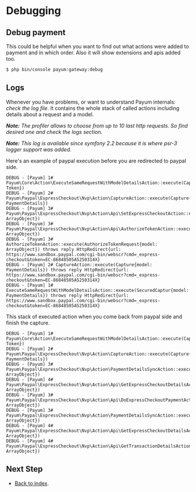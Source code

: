 # Debugging

## Debug payment

This could be helpful when you want to find out what actions were added to payment and in which order. 
Also it will show extensions and apis added too.  

```bash
$ php bin/console payum:gateway:debug
```

## Logs

Whenever you have problems, or want to understand Payum internals: _check the log file_.
It contains the whole stack of called actions including details about a request and a model.

_**Note:** The profiler allows to choose from up to 10 last http requests. So find desired one and check the logs section._

_**Note:** This log is available since symfony 2.2 because it is where psr-3 logger support was added._

Here's an example of paypal execution before you are redirected to paypal side.

```
DEBUG - [Payum] 1# Payum\Core\Action\ExecuteSameRequestWithModelDetailsAction::execute(Capture{model: Token})
DEBUG - [Payum] 2# Payum\Paypal\ExpressCheckout\Nvp\Action\CaptureAction::execute(Capture{model: PaymentDetails})
DEBUG - [Payum] 3# Payum\Paypal\ExpressCheckout\Nvp\Action\Api\SetExpressCheckoutAction::execute(SetExpressCheckout{model: ArrayObject})
DEBUG - [Payum] 3# Payum\Paypal\ExpressCheckout\Nvp\Action\Api\AuthorizeTokenAction::execute(AuthorizeToken{model: ArrayObject})
DEBUG - [Payum] 3# AuthorizeTokenAction::execute(AuthorizeTokenRequest{model: ArrayObject}) throws reply HttpRedirect{url: https://www.sandbox.paypal.com/cgi-bin/webscr?cmd=_express-checkout&token=EC-86848505A5250314X}
DEBUG - [Payum] 2# CaptureAction::execute(Capture{model: PaymentDetails}) throws reply HttpRedirect{url: https://www.sandbox.paypal.com/cgi-bin/webscr?cmd=_express-checkout&token=EC-86848505A5250314X}
DEBUG - [Payum] 1# ExecuteSameRequestWithModelDetailsAction::execute(SecuredCaptur{model: PaymentDetails}) throws reply HttpRedirect{url: https://www.sandbox.paypal.com/cgi-bin/webscr?cmd=_express-checkout&token=EC-86848505A5250314X}
```

This stack of executed action when you come back from paypal side and finish the capture.

```
DEBUG - [Payum] 1# Payum\Core\Action\ExecuteSameRequestWithModelDetailsAction::execute(Capture{model: Token})
DEBUG - [Payum] 2# Payum\Paypal\ExpressCheckout\Nvp\Action\CaptureAction::execute(Capture{model: PaymentDetails})
DEBUG - [Payum] 3# Payum\Paypal\ExpressCheckout\Nvp\Action\PaymentDetailsSyncAction::execute(Sync{model: ArrayObject})
DEBUG - [Payum] 4# Payum\Paypal\ExpressCheckout\Nvp\Action\Api\GetExpressCheckoutDetailsAction::execute(GetExpressCheckoutDetails{model: ArrayObject})
DEBUG - [Payum] 3# Payum\Paypal\ExpressCheckout\Nvp\Action\Api\DoExpressCheckoutPaymentAction::execute(DoExpressCheckoutPayment{model: ArrayObject})
DEBUG - [Payum] 3# Payum\Paypal\ExpressCheckout\Nvp\Action\PaymentDetailsSyncAction::execute(Sync{model: ArrayObject})
DEBUG - [Payum] 4# Payum\Paypal\ExpressCheckout\Nvp\Action\Api\GetExpressCheckoutDetailsAction::execute(GetExpressCheckoutDetails{model: ArrayObject})
DEBUG - [Payum] 4# Payum\Paypal\ExpressCheckout\Nvp\Action\Api\GetTransactionDetailsAction::execute(GetTransactionDetails{model: ArrayObject})
```

## Next Step

* [Back to index](index.md).